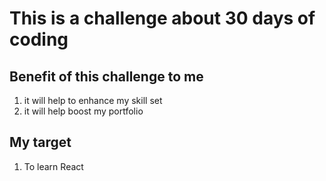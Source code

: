 # This is a challenge about 30 days of coding

## Benefit of this challenge to me

1. it will help to enhance my skill set
2. it will help boost my portfolio

## My target

1. To learn React
